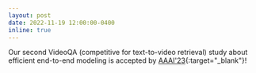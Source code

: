 ```yaml
---
layout: post
date: 2022-11-19 12:00:00-0400
inline: true
---
```


Our second VideoQA (competitive for text-to-video retrieval) study about efficient end-to-end modeling is accepted by [AAAI'23](https://wangchongyang.ai/assets/pdf/Efficient_End_to_End_Video_Question_Answering_with_Pyramidal_Multimodal_Transformer___AAAI23.pdf){:target="\_blank"}!